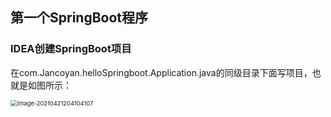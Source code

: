 ## 第一个SpringBoot程序

### IDEA创建SpringBoot项目

在com.Jancoyan.helloSpringboot.Application.java的同级目录下面写项目，也就是如图所示：

<img src="R:\GITHUB\MyNotes\_Typora\Java_Web\SpringBoot2\SpringBoot2.imgs\image-20210421204104107.png" alt="image-20210421204104107" style="zoom:67%;" />